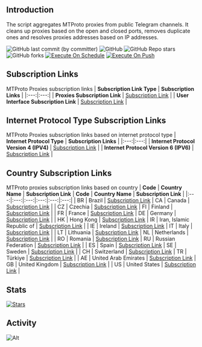 ## Introduction
The script aggregates MTProto proxies from public Telegram channels. It cleans up proxies based on the open and closed ports, removes duplicate ones and resolves proxies addresses based on IP addresses.

![GitHub last commit (by committer)](https://img.shields.io/github/last-commit/soroushmirzaei/telegram-proxies-collector?label=Last%20Commit&color=%2338914b)
![GitHub](https://img.shields.io/github/license/soroushmirzaei/telegram-proxies-collector?label=License&color=yellow)
![GitHub Repo stars](https://img.shields.io/github/stars/soroushmirzaei/telegram-proxies-collector?label=Stars&color=red&style=flat)
![GitHub forks](https://img.shields.io/github/forks/soroushmirzaei/telegram-proxies-collector?label=Forks&color=blue&style=flat)
[![Execute On Schedule](https://github.com/soroushmirzaei/telegram-proxies-collector/actions/workflows/schedule.yml/badge.svg)](https://github.com/soroushmirzaei/telegram-proxies-collector/actions/workflows/schedule.yml)
[![Execute On Push](https://github.com/soroushmirzaei/telegram-proxies-collector/actions/workflows/push.yml/badge.svg)](https://github.com/soroushmirzaei/telegram-proxies-collector/actions/workflows/push.yml)

## Subscription Links
MTProto Proxies subscription links
| **Subscription Link Type** | **Subscription Links** |
|:---:|:---:|
| **Proxies Subscription Link** | [Subscription Link](https://raw.githubusercontent.com/soroushmirzaei/telegram-proxies-collector/main/proxies) |
| **User Interface Subscription Link** | [Subscription Link](https://soroushmirzaei.github.io/telegram-proxies-collector) |

## Internet Protocol Type Subscription Links
MTProto Proxies subscription links based on internet protocol type
| **Internet Protocol Type** | **Subscription Links** |
|:---:|:---:|
| **Internet Protocol Version 4 (IPV4)** | [Subscription Link](https://raw.githubusercontent.com/soroushmirzaei/telegram-proxies-collector/main/layers/ipv4) |
| **Internet Protocol Version 6 (IPV6)** | [Subscription Link](https://raw.githubusercontent.com/soroushmirzaei/telegram-proxies-collector/main/layers/ipv6) |

## Country Subscription Links
MTProto proxies subscription links based on country
| **Code** | **Country Name** | **Subscription Link** | **Code** | **Country Name** | **Subscription Link** |
|:---:|:---:|:---:|:---:|:---:|:---:|
| BR | Brazil | [Subscription Link](https://raw.githubusercontent.com/soroushmirzaei/telegram-proxies-collector/main/countries/br/proxies) | CA | Canada | [Subscription Link](https://raw.githubusercontent.com/soroushmirzaei/telegram-proxies-collector/main/countries/ca/proxies) |
| CZ | Czechia | [Subscription Link](https://raw.githubusercontent.com/soroushmirzaei/telegram-proxies-collector/main/countries/cz/proxies) | FI | Finland | [Subscription Link](https://raw.githubusercontent.com/soroushmirzaei/telegram-proxies-collector/main/countries/fi/proxies) |
| FR | France | [Subscription Link](https://raw.githubusercontent.com/soroushmirzaei/telegram-proxies-collector/main/countries/fr/proxies) | DE | Germany | [Subscription Link](https://raw.githubusercontent.com/soroushmirzaei/telegram-proxies-collector/main/countries/de/proxies) |
| HK | Hong Kong | [Subscription Link](https://raw.githubusercontent.com/soroushmirzaei/telegram-proxies-collector/main/countries/hk/proxies) | IR | Iran, Islamic Republic of | [Subscription Link](https://raw.githubusercontent.com/soroushmirzaei/telegram-proxies-collector/main/countries/ir/proxies) |
| IE | Ireland | [Subscription Link](https://raw.githubusercontent.com/soroushmirzaei/telegram-proxies-collector/main/countries/ie/proxies) | IT | Italy | [Subscription Link](https://raw.githubusercontent.com/soroushmirzaei/telegram-proxies-collector/main/countries/it/proxies) |
| LT | Lithuania | [Subscription Link](https://raw.githubusercontent.com/soroushmirzaei/telegram-proxies-collector/main/countries/lt/proxies) | NL | Netherlands | [Subscription Link](https://raw.githubusercontent.com/soroushmirzaei/telegram-proxies-collector/main/countries/nl/proxies) |
| RO | Romania | [Subscription Link](https://raw.githubusercontent.com/soroushmirzaei/telegram-proxies-collector/main/countries/ro/proxies) | RU | Russian Federation | [Subscription Link](https://raw.githubusercontent.com/soroushmirzaei/telegram-proxies-collector/main/countries/ru/proxies) |
| ES | Spain | [Subscription Link](https://raw.githubusercontent.com/soroushmirzaei/telegram-proxies-collector/main/countries/es/proxies) | SE | Sweden | [Subscription Link](https://raw.githubusercontent.com/soroushmirzaei/telegram-proxies-collector/main/countries/se/proxies) |
| CH | Switzerland | [Subscription Link](https://raw.githubusercontent.com/soroushmirzaei/telegram-proxies-collector/main/countries/ch/proxies) | TR | Türkiye | [Subscription Link](https://raw.githubusercontent.com/soroushmirzaei/telegram-proxies-collector/main/countries/tr/proxies) |
| AE | United Arab Emirates | [Subscription Link](https://raw.githubusercontent.com/soroushmirzaei/telegram-proxies-collector/main/countries/ae/proxies) | GB | United Kingdom | [Subscription Link](https://raw.githubusercontent.com/soroushmirzaei/telegram-proxies-collector/main/countries/gb/proxies) |
| US | United States | [Subscription Link](https://raw.githubusercontent.com/soroushmirzaei/telegram-proxies-collector/main/countries/us/proxies) |
## Stats
[![Stars](https://starchart.cc/soroushmirzaei/telegram-proxies-collector.svg?variant=adaptive)](https://starchart.cc/soroushmirzaei/telegram-proxies-collector)
## Activity
![Alt](https://repobeats.axiom.co/api/embed/150be6bfa1829ba8ec007b139002968bedad293e.svg "Repobeats analytics image")